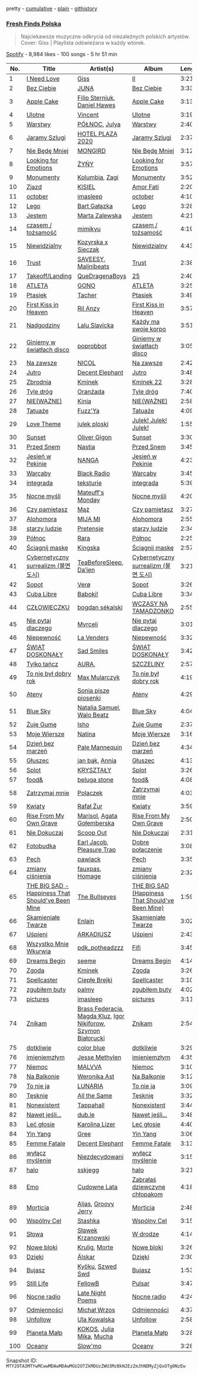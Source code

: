 pretty - [cumulative](/playlists/cumulative/37i9dQZF1DWTI0B69TStH2.md) - [plain](/playlists/plain/37i9dQZF1DWTI0B69TStH2) - [githistory](https://github.githistory.xyz/mackorone/spotify-playlist-archive/blob/main/playlists/plain/37i9dQZF1DWTI0B69TStH2)

### [Fresh Finds Polska](https://open.spotify.com/playlist/37i9dQZF1DWTI0B69TStH2)

> Najciekawsze muzyczne odkrycia od niezależnych polskich artystów\. Cover: Giss \| Playlista odświeżana w każdy wtorek.

[Spotify](https://open.spotify.com/user/spotify) - 8,984 likes - 100 songs - 5 hr 51 min

| No. | Title | Artist(s) | Album | Length |
|---|---|---|---|---|
| 1 | [I Need Love](https://open.spotify.com/track/3wwNfzLa3UPUc5dGARSaxZ) | [Giss](https://open.spotify.com/artist/52ioMEJSwM5Aix7sljlTes) | [II](https://open.spotify.com/album/2uIkIuAxk9Tb5ivfc6KxhD) | 3:21 |
| 2 | [Bez Ciebie](https://open.spotify.com/track/06IFBvVB7bs7CEcG8i9s6D) | [JUNA](https://open.spotify.com/artist/7jxUfBNw2OkMkLjum1SZaj) | [Bez Ciebie](https://open.spotify.com/album/41vrywlKUsakGlDy0xLink) | 3:33 |
| 3 | [Apple Cake](https://open.spotify.com/track/3ngJEdR8mdQicBQn3PnSsS) | [Filip Sterniuk](https://open.spotify.com/artist/1UIsVRTEON2C0CmFKGnmOw), [Daniel Hawes](https://open.spotify.com/artist/5VGSBJHxdNEpZcI8Kx09HH) | [Apple Cake](https://open.spotify.com/album/4cXLQRQn0cOr7OQZMjvd7V) | 3:13 |
| 4 | [Ulotne](https://open.spotify.com/track/14zzNpBuphBGWhFhtXU61z) | [Vincent](https://open.spotify.com/artist/43dVSEV7mQfhBINR9Lx6f0) | [Ulotne](https://open.spotify.com/album/6yEhdQalThR4ZEMY9f7Xr5) | 3:19 |
| 5 | [Warstwy](https://open.spotify.com/track/36II4iIC80uXF6W7huZ1dl) | [PÓŁNOC](https://open.spotify.com/artist/2PioMk3sDgMrsYdqwKYspw), [Julya](https://open.spotify.com/artist/3HLw79MyKKNt74t4hn3XgT) | [Warstwy](https://open.spotify.com/album/7xISu196cpBwzsbLjbWiaj) | 2:40 |
| 6 | [Jaramy Szlugi](https://open.spotify.com/track/7vG3nB3TB5iYbW7qXlqqWk) | [HOTEL PLAZA 2020](https://open.spotify.com/artist/5SsccnYktjz7n9yph5dRQE) | [Jaramy Szlugi](https://open.spotify.com/album/1YZrS5MS9HbRra6rXLzzhe) | 2:37 |
| 7 | [Nie Będę Mniej](https://open.spotify.com/track/4zTihd1XAdEVZUyYmHRIdo) | [MONGIRD](https://open.spotify.com/artist/41sW1tNUQ6QgKOonv2sIez) | [Nie Będę Mniej](https://open.spotify.com/album/0WrpVewMRTcwHZhl2tpRSS) | 3:12 |
| 8 | [Looking for Emotions](https://open.spotify.com/track/5nW8anquauoxaZP9kB8j7S) | [ŻYŃY](https://open.spotify.com/artist/54zBQHvlW5wxOAhWVPVMlY) | [Looking for Emotions](https://open.spotify.com/album/2XUmkpRtvlK8LdRdQ6gCSu) | 3:57 |
| 9 | [Monumenty](https://open.spotify.com/track/0je1Fe0N8a8NRyGFN8OsFi) | [Kolumbia](https://open.spotify.com/artist/2pErY8PZ1DoourougRvWWy), [Zagi](https://open.spotify.com/artist/2fLOBc2u4ihUBpfqumia4k) | [Monumenty](https://open.spotify.com/album/4OgfsVnWDLuIf6gVoY0w8K) | 3:52 |
| 10 | [Zjazd](https://open.spotify.com/track/20Bhr8wwT5a2Dffx7oQuJx) | [KISIEL](https://open.spotify.com/artist/3hT37N8oE0wczomoUrNqAT) | [Amor Fati](https://open.spotify.com/album/7mHJW0lSdajp6uIThCLnEA) | 2:20 |
| 11 | [october](https://open.spotify.com/track/3j2EWMU2rDzP2dqpQSTZ5z) | [imasleep](https://open.spotify.com/artist/1hAUIs8Rpq6kpNHqlwJW4i) | [october](https://open.spotify.com/album/5AIQ7BRxjv1J0hzp5pczYY) | 4:10 |
| 12 | [Lego](https://open.spotify.com/track/6y9K8fQ7XWmUv7X1u2MJ3K) | [Bart Gałązka](https://open.spotify.com/artist/1Uem85RHws6LkjjfsX285A) | [Lego](https://open.spotify.com/album/7slanFuO6ea0AOLr0R5O8K) | 3:28 |
| 13 | [Jestem](https://open.spotify.com/track/2gRUEzaoBRBuzYATydXNFF) | [Marta Zalewska](https://open.spotify.com/artist/3EEWtBUzHJePfpex8kQYHY) | [Jestem](https://open.spotify.com/album/3Hzk8GVDdb0b4c3iOj2vAY) | 4:21 |
| 14 | [czasem / tożsamość](https://open.spotify.com/track/2IpVHqPFlaVzQ4jQzZkPCF) | [mimikyu](https://open.spotify.com/artist/13oSIaWO38a4nof0RhZEh4) | [czasem / tożsamość](https://open.spotify.com/album/5OiVefDfsIDeLgo1YIzBf5) | 4:19 |
| 15 | [Niewidzialny](https://open.spotify.com/track/3JP8NesfEleuP2B8Te5at3) | [Kozyrska x Sieczak](https://open.spotify.com/artist/0mKcygi44QQWOPXKUVJGD3) | [Niewidzialny](https://open.spotify.com/album/3FV3x0sHmJKSXBH2Rv2Xl0) | 4:43 |
| 16 | [Trust](https://open.spotify.com/track/74zkAfKHajgKh6erchnJXg) | [SAVEESY](https://open.spotify.com/artist/4qpqzYYmj2uHhlaJ6J1ZlF), [Malinibeats](https://open.spotify.com/artist/38nmtIXnG14V0zLOeS5w9P) | [Trust](https://open.spotify.com/album/6cKVnidZta2L9QQFVEML0e) | 2:38 |
| 17 | [Takeoff/Landing](https://open.spotify.com/track/7HxfwrOpHgmXtQPh2w5GKB) | [QueDragenaBoys](https://open.spotify.com/artist/1yNLBmTGfM1fXSKdZbpBRK) | [25](https://open.spotify.com/album/2nvfOxbLvyvGkWoFZvdtws) | 2:40 |
| 18 | [ATLETA](https://open.spotify.com/track/2NzfQSpSZygfe93WQuENHX) | [GONO](https://open.spotify.com/artist/1ZFgCfuGcbKIYsXIDt6ivC) | [ATLETA](https://open.spotify.com/album/34THoCkClhIwb9cgGvpukP) | 3:25 |
| 19 | [Ptasiek](https://open.spotify.com/track/21qr93UjHVBxNRMp0kNCur) | [Tacher](https://open.spotify.com/artist/7xWCIAn5tIZvpQS7hrGfqJ) | [Ptasiek](https://open.spotify.com/album/1JqmHY30o8upJjSypIi6gs) | 3:49 |
| 20 | [First Kiss in Heaven](https://open.spotify.com/track/2pipHEMxsAS07ILtx4W4ub) | [Ril Anzy](https://open.spotify.com/artist/24HbXNDEbjodcYVjgd2SpU) | [First Kiss in Heaven](https://open.spotify.com/album/59lWSAjqQ86lsi0KOWK3AO) | 3:57 |
| 21 | [Nadgodziny](https://open.spotify.com/track/3FvfdNoIRQYBYj2h0gUbKC) | [Lalu Slavicka](https://open.spotify.com/artist/7MO2PbLSyUD1CTKQYBUrYx) | [Każdy ma swoje korpo](https://open.spotify.com/album/6BieqleV64hNTp3xywyozR) | 3:51 |
| 22 | [Giniemy w światłach disco](https://open.spotify.com/track/6gMHx9DydXVtw9nudO4oAc) | [poprobbot](https://open.spotify.com/artist/4CiedisUUzJnxgHzrBe1ES) | [Giniemy w światłach disco](https://open.spotify.com/album/1hkdMDqI0cmEpCjxRUMMpt) | 3:05 |
| 23 | [Na zawsze](https://open.spotify.com/track/1FaOcqot397D0v7Fix8kSh) | [NICOL](https://open.spotify.com/artist/21T4JIxAwN0MhowdkrNa63) | [Na zawsze](https://open.spotify.com/album/5zBZNlNNEBrxxnPFkNLonA) | 2:42 |
| 24 | [Jutro](https://open.spotify.com/track/2cMkLawcAc7hQvPBuhf3ao) | [Decent Elephant](https://open.spotify.com/artist/42pE4wsWlji6ljEsOXjsBb) | [Jutro](https://open.spotify.com/album/4p4xjZTO0b4X66adZHue5t) | 3:48 |
| 25 | [Zbrodnia](https://open.spotify.com/track/5NqFLG2yL2DPeF83dBJBwm) | [Kminek](https://open.spotify.com/artist/68HUpiuU3Ni0AMP0DuxMG3) | [Kminek 22](https://open.spotify.com/album/4r1qvncQe4KrcWMLpL0now) | 3:28 |
| 26 | [Tyle dróg](https://open.spotify.com/track/6vIgy50WiPeYhLQYoZik4J) | [Oranżada](https://open.spotify.com/artist/5RUW8H27BM3JlEEx29gzzk) | [Tyle dróg](https://open.spotify.com/album/1GfmWorDTi9wKTAcqkvK8F) | 7:40 |
| 27 | [NIE\(WAŻNE\)](https://open.spotify.com/track/6vdPyW83W7jgSDlPH3gkOj) | [Kinia](https://open.spotify.com/artist/34v22ucmRQVAp1mciSsATM) | [NIE\(WAŻNE\)](https://open.spotify.com/album/1D2DcStxura00laY0BgOJl) | 2:58 |
| 28 | [Tatuaże](https://open.spotify.com/track/0ZmmcITrxG7ArGOl8v1gLu) | [Fuzz'Ya](https://open.spotify.com/artist/6JoYuiIQOXlD20IipAK7jU) | [Tatuaże](https://open.spotify.com/album/44DNpTrnZh6CZb7YEGlEws) | 4:09 |
| 29 | [Love Theme](https://open.spotify.com/track/3RjCY11fD4UmQ35g4wA8ei) | [julek ploski](https://open.spotify.com/artist/33LaRQzDVWBWqEYXtSqcb3) | [Julek! Julek! Julek!](https://open.spotify.com/album/3P8mUVdGiD8FfvmmopQY7K) | 1:55 |
| 30 | [Sunset](https://open.spotify.com/track/1Vdq3QZ3mMu1ky2rPsqimR) | [Oliver Gigon](https://open.spotify.com/artist/2FlyaCEJbYuZumkoDuFs0M) | [Sunset](https://open.spotify.com/album/3UTOH20iEtqzL1nBPzoxky) | 3:30 |
| 31 | [Przed Snem](https://open.spotify.com/track/5VBfRUTCPypkT89xI2i470) | [Nastia](https://open.spotify.com/artist/6oIfNczfkOoCFHWIdRZO88) | [Przed Snem](https://open.spotify.com/album/4YL413c3Y4TvJGFM4wmG3b) | 3:45 |
| 32 | [Jesień w Pekinie](https://open.spotify.com/track/40y4IAdbI1iKfSiTFS1PZ4) | [NANGA](https://open.spotify.com/artist/3wBGonHcTaPDylffjRWwGR) | [Jesień w Pekinie](https://open.spotify.com/album/5DXsILG4Q65aqOb6GKpuIf) | 4:23 |
| 33 | [Warcaby](https://open.spotify.com/track/09JNnuzWSCh7Lfzy2x28It) | [Black Radio](https://open.spotify.com/artist/6yFzr6tJ20oC1CTt0MLgmw) | [Warcaby](https://open.spotify.com/album/4HKWTq5KS6N0mMMNWjUks5) | 3:45 |
| 34 | [integrada](https://open.spotify.com/track/3jv6TD2pEKT4FMLJWatD9R) | [teksturie](https://open.spotify.com/artist/28M2yLrJWQlQvXgpIAj6TH) | [integrada](https://open.spotify.com/album/6xd4aTn4zvE5KkVDh93oYf) | 5:39 |
| 35 | [Nocne myśli](https://open.spotify.com/track/6AscQcVoyxPlmVvojRyVne) | [Mateuff's Monday](https://open.spotify.com/artist/6uiVpp8RgrRzOiM2qa5R7O) | [Nocne myśli](https://open.spotify.com/album/7KNf1Q99aKJhjVDo5eF3WL) | 4:20 |
| 36 | [Czy pamiętasz](https://open.spotify.com/track/76iAORaptZsgojp5ld2vT1) | [Mąż](https://open.spotify.com/artist/4tZlhoYh720RiO2stTlwU8) | [Czy pamiętasz](https://open.spotify.com/album/5z9f6WoMoirCzmlx5zG1lv) | 3:27 |
| 37 | [Alohomora](https://open.spotify.com/track/7flxhfhJ8Va1xgvmKgx3Xf) | [MIJA MI](https://open.spotify.com/artist/04WYT3P4yQ8aC9Hbz9sCKx) | [Alohomora](https://open.spotify.com/album/6kaD9pbOP2um6gXBOK3fWK) | 2:55 |
| 38 | [starzy ludzie](https://open.spotify.com/track/567Oxf9pBHKJyAJ4NwssNa) | [Pretensje](https://open.spotify.com/artist/4ERcPXKRGC38uXupJTfWGC) | [starzy ludzie](https://open.spotify.com/album/1l3maLZkAJdQvdYQZ4MQis) | 2:34 |
| 39 | [Północ](https://open.spotify.com/track/1thNDPy0PwHF0BFitOvmnK) | [Rara](https://open.spotify.com/artist/5UUDu0ozFtugflAK4cdUZz) | [Północ](https://open.spotify.com/album/2GUWCA5Om3NK1vEecFlJ4R) | 2:25 |
| 40 | [Ściągnij maskę](https://open.spotify.com/track/3UV2LdRCO3JQxC9nUfIXbk) | [Kingska](https://open.spotify.com/artist/4ljnkCys9QaDstkxb54Z8N) | [Ściągnij maskę](https://open.spotify.com/album/0ZvqzRxrvzs1CToFQEyALv) | 2:57 |
| 41 | [Cybernetyczny surrealizm \(불면 도시\)](https://open.spotify.com/track/1XhJ7wYatPVV4zrVeGhCU1) | [TeaBeforeSleep](https://open.spotify.com/artist/0rC6v89QVDPgwxTCQRnyHC), [Da’ien](https://open.spotify.com/artist/6O48fgEgw1uebxjpl85WCR) | [Cybernetyczny surrealizm \(불면 도시\)](https://open.spotify.com/album/7i8Irup6npZ8YbenucwXnh) | 3:21 |
| 42 | [Sopot](https://open.spotify.com/track/58MO5sseNQ4X1w158Hh7Ee) | [Verø](https://open.spotify.com/artist/21l5dPsWjMdkH41eZSyFjz) | [Sopot](https://open.spotify.com/album/1QcNbIQ7lxQMXk54OSYhei) | 3:26 |
| 43 | [Cuba Libre](https://open.spotify.com/track/5oZNfqzjJafMtEUc9i6plF) | [Baboki!](https://open.spotify.com/artist/6Q1Aw8DGwI0LnAOgS44Szp) | [Cuba Libre](https://open.spotify.com/album/4sA84ZRsol9Ual6M2ypTte) | 3:34 |
| 44 | [CZŁOWIECZKU](https://open.spotify.com/track/1tgNlBgMrnmU079DJ2XOqg) | [bogdan sėkalski](https://open.spotify.com/artist/4FLAQtm0eyg3skafatcf6c) | [WCZASY NA TAMADZONKO](https://open.spotify.com/album/6NJiEXL0yti4o0BxqOhzHy) | 2:55 |
| 45 | [Nie pytaj dlaczego](https://open.spotify.com/track/3B4BUteRpz4OX2LrOeGtEf) | [Mvrceli](https://open.spotify.com/artist/5dxrDTaydQ27UNlX3ArWwV) | [Nie pytaj dlaczego](https://open.spotify.com/album/2wTG5j4FvQ5UVCJfI9MWV6) | 3:01 |
| 46 | [Niepewność](https://open.spotify.com/track/6DupLWfFSYOtNYNHOahxmP) | [La Venders](https://open.spotify.com/artist/3t8kDrna1C3KDr8PleDQqy) | [Niepewność](https://open.spotify.com/album/7K0tUnT3co7uH6Z5lao9Zz) | 3:32 |
| 47 | [ŚWIAT DOSKONAŁY](https://open.spotify.com/track/2scpTDFUOzJCq6j5Cy9OFc) | [Sad Smiles](https://open.spotify.com/artist/5LISNIIF2dVg8fxzZImkzo) | [ŚWIAT DOSKONAŁY](https://open.spotify.com/album/74gwmh1ddK8dijCkHxKyAg) | 3:42 |
| 48 | [Tylko tańcz](https://open.spotify.com/track/5qKphg93clLTjH1IDGFKSz) | [AURA.](https://open.spotify.com/artist/2Nj3SHDJmmNyY0xVOFm0tE) | [SZCZELINY](https://open.spotify.com/album/7xNnGIaJMYWPkPbp94mJib) | 2:57 |
| 49 | [To nie był dobry rok](https://open.spotify.com/track/4F26eE4TS6vglnGhouN7yN) | [Max Mularczyk](https://open.spotify.com/artist/5HM40A76bCS4BBATdTVvJX) | [To nie był dobry rok](https://open.spotify.com/album/2jNE6AAK1T6RoqGjQUTljQ) | 4:19 |
| 50 | [Ateny](https://open.spotify.com/track/2n3uxWZPkjz0BIJ3MeJCpq) | [Sonia pisze piosenki](https://open.spotify.com/artist/6y1MB6WVNOQWn5WczkpxA6) | [Ateny](https://open.spotify.com/album/1tyuDm90ClVVG88o8jPm2z) | 4:29 |
| 51 | [Blue Sky](https://open.spotify.com/track/20FWUkLNOdmARqd2tbFqlo) | [Natalia Samuel](https://open.spotify.com/artist/7sttpnxwghVxIaD3OsOSQr), [Walo Beatz](https://open.spotify.com/artist/2vzvaFv1GgojxGjV41SwjD) | [Blue Sky](https://open.spotify.com/album/41AjPDPSDzPdr7Rro1Wx1W) | 4:04 |
| 52 | [Żuję Gumę](https://open.spotify.com/track/1djenfZFrmcsfw22BF1KsV) | [Isho](https://open.spotify.com/artist/6hOtASpOrEI7tOZMx3PvGu) | [Żuję Gumę](https://open.spotify.com/album/1KwZiYHHD7KBW5R35FFLya) | 2:37 |
| 53 | [Moje Wiersze](https://open.spotify.com/track/3HTGnytfZqONL44eQhAWTu) | [Natina](https://open.spotify.com/artist/06hXmcqapLjcKUwLhQBXOt) | [Moje Wiersze](https://open.spotify.com/album/5fp4nethbdoK7sD23ECqzn) | 3:16 |
| 54 | [Dzień bez marzeń](https://open.spotify.com/track/6dwzMsqt5jpgCEd2dP7yys) | [Pale Mannequin](https://open.spotify.com/artist/0pVNHI6DORQKYn8AK5PIdx) | [Dzień bez marzeń](https://open.spotify.com/album/0AcbcxrHPACaPvgMpk2I7N) | 4:34 |
| 55 | [Głuszec](https://open.spotify.com/track/6P8jBPBss0U9HF2umWArOu) | [jan bąk](https://open.spotify.com/artist/57T9SrFGfjHo6NY7ISoBIr), [Annia](https://open.spotify.com/artist/2n5pRCvF7EdJuPDgeXjvPv) | [Głuszec](https://open.spotify.com/album/04FF6m64ad80nkto0yV1to) | 4:13 |
| 56 | [Splot](https://open.spotify.com/track/4c75XrGoVOHqs0qbkhBFe6) | [KRYSZTAŁY](https://open.spotify.com/artist/4VqmMCNHEyJjJODxwimnbn) | [Splot](https://open.spotify.com/album/5k6cNcb9z9Iy6WLJILvliU) | 3:26 |
| 57 | [food&](https://open.spotify.com/track/0wNFl5q5DEjJ9DqG8kIhiA) | [beluga stone](https://open.spotify.com/artist/2JBcOHLQSP5PWHZilq3oOt) | [food&](https://open.spotify.com/album/2yjJRMZGmGRx7Grlr1M2Rm) | 4:08 |
| 58 | [Zatrzymaj mnie](https://open.spotify.com/track/0t8nUzRW73wtsxinTE2qQE) | [Polaczek](https://open.spotify.com/artist/5FT8SaOcsiHKCXLqryvTuI) | [Zatrzymaj mnie](https://open.spotify.com/album/27io3nZPr2X4S1SrH9dYX9) | 4:03 |
| 59 | [Kwiaty](https://open.spotify.com/track/20mmR1ERgOgLmakTSJx56a) | [Rafał Żur](https://open.spotify.com/artist/45LZ4HkLvoFSSWfDlPDCgT) | [Kwiaty](https://open.spotify.com/album/3hn666xQjDRycX5wFbw3VE) | 3:59 |
| 60 | [Rise From My Own Grave](https://open.spotify.com/track/2JgfglAk9RH9iKgNy5RZss) | [Marisol](https://open.spotify.com/artist/5oBe3ZLAxyhcl6w05EnZfF), [Agata Gołemberska](https://open.spotify.com/artist/0THfPyD0S6A8fSNqg8ccwk) | [Rise From My Own Grave](https://open.spotify.com/album/7ka1okOVyMaAJCHTWerb7a) | 2:50 |
| 61 | [Nie Dokuczaj](https://open.spotify.com/track/1K10zGgrYL5RtyvI3DIys1) | [Scoop Out](https://open.spotify.com/artist/4YGqJ4VDY2lqJQhDVU4Hg4) | [Nie Dokuczaj](https://open.spotify.com/album/5upypJfgNopCUqvzolwytL) | 2:31 |
| 62 | [Fotobudka](https://open.spotify.com/track/5zLecNidmQ4yg9xVdbFWN6) | [Earl Jacob](https://open.spotify.com/artist/2oKimRsGWprfEtpUWAcK0v), [Pleasure Trap](https://open.spotify.com/artist/5ThTBJWhxvQmcEukmrL3nR) | [Dobre połączenie](https://open.spotify.com/album/1pGCmIP4n6KLzaslGZhXvG) | 3:08 |
| 63 | [Pech](https://open.spotify.com/track/0jtUmYFcAdtNGYDISfzM0t) | [pawlack](https://open.spotify.com/artist/4haIEVW7UmdASyascyUk3t) | [Pech](https://open.spotify.com/album/2K1UWwRPqtz2tnACV621Y3) | 3:35 |
| 64 | [zmiany ciśnienia](https://open.spotify.com/track/6CfqDnJfGu8XTx9RRmj7fR) | [fauxpas](https://open.spotify.com/artist/2B1bZXFPRMlVT7fiOwLlAc), [Homage](https://open.spotify.com/artist/0Nax9ohdb2ezDUpPmT3iMz) | [zmiany ciśnienia](https://open.spotify.com/album/6KbhclEK9atXCV9Thr5EL8) | 2:32 |
| 65 | [THE BIG SAD \- Happiness That Should've Been Mine](https://open.spotify.com/track/268mrKYGMIRyOHhzKTzt7c) | [The Bullseyes](https://open.spotify.com/artist/4VrvRbGxs71Cs797ThTy6f) | [THE BIG SAD \(Happiness That Should've Been Mine\)](https://open.spotify.com/album/6z1uxGiysD2p8cIQTYqkPC) | 1:59 |
| 66 | [Skamieniałe Twarze](https://open.spotify.com/track/1K4U23dIjx3p7DaNa8d0VW) | [Enlain](https://open.spotify.com/artist/1EnYhmBO20ixNdKQM84LzW) | [Skamieniałe Twarze](https://open.spotify.com/album/6l0gdpPLa5HZgBOgR3Hb2X) | 3:02 |
| 67 | [Uśpieni](https://open.spotify.com/track/4tq4XmgMqrWc6uK7lwmGUK) | [ARKADIUSZ](https://open.spotify.com/artist/6c4ks4YTQfYc0J3vHsl7kK) | [Uśpieni](https://open.spotify.com/album/4PNqGemLMaDfALGeuKY7YP) | 2:43 |
| 68 | [Wszystko Mnie Wkurwia](https://open.spotify.com/track/0SxVyUEc5ShrrAzTDBx5i9) | [pdk\_potheadzzz](https://open.spotify.com/artist/7Ehsc7HHCsUU0WimwkNMjJ) | [Fifi](https://open.spotify.com/album/64HYofbBrqhMsTLhH64hBh) | 3:45 |
| 69 | [Dreams Begin](https://open.spotify.com/track/3i496thhsaZ9rkeXQfZcn5) | [seeme](https://open.spotify.com/artist/3A8UssjsCCvAI7bpQkd1VR) | [Dreams Begin](https://open.spotify.com/album/0vyyadS7oezoNzsqf0tmgl) | 4:14 |
| 70 | [Zgoda](https://open.spotify.com/track/0ykXTJI6ZXcvrxCGOyHoWS) | [Kminek](https://open.spotify.com/artist/68HUpiuU3Ni0AMP0DuxMG3) | [Zgoda](https://open.spotify.com/album/6fEqkgVtc89KvQdegm9tlr) | 3:26 |
| 71 | [Spellcaster](https://open.spotify.com/track/2VbF79JV0Fkr8blVwof3Tz) | [Ciepłe Brejki](https://open.spotify.com/artist/5mminOBApFtiFnAJBHuguy) | [Spellcaster](https://open.spotify.com/album/2mdKVn2DQYZ5rnO7qA7VC1) | 3:10 |
| 72 | [zgubiłem buty](https://open.spotify.com/track/12lPDHMcNMfybddKU6tUml) | [palmy](https://open.spotify.com/artist/4iRrFnGjqSfKo6b8c8oh0P) | [zgubiłem buty](https://open.spotify.com/album/6YdtDj0i5pz8xpcJE5gV28) | 4:02 |
| 73 | [pictures](https://open.spotify.com/track/6YhLeRcdcjZpr1IAObs42S) | [imasleep](https://open.spotify.com/artist/1hAUIs8Rpq6kpNHqlwJW4i) | [pictures](https://open.spotify.com/album/03uOTdsfSlATsmucDGRvF2) | 3:11 |
| 74 | [Znikam](https://open.spotify.com/track/0peqv95MALV2cfDTz2GwYp) | [Brass Federacja](https://open.spotify.com/artist/0wXF2aKtDRH1IxDMQUrYq8), [Magda Kluz](https://open.spotify.com/artist/0yKPpbp3T6JTB9ApDMv9SZ), [Igor Nikiforow](https://open.spotify.com/artist/1PI1ln5hK2KgpzKYMrgesq), [Szymon Białorucki](https://open.spotify.com/artist/6wdadn30TOeuMiFIMvUmR6) | [Znikam](https://open.spotify.com/album/7c0KMLEkM7CDkBBb4k2UVp) | 2:54 |
| 75 | [dotkliwie](https://open.spotify.com/track/1A3w1zMi7ITczkcIUbxPq8) | [color blue](https://open.spotify.com/artist/4xnkAP7SRXVpNik1sc9Amd) | [dotkliwie](https://open.spotify.com/album/44mSj99IKdljmsFPXGhWUN) | 3:29 |
| 76 | [imieniemzłym](https://open.spotify.com/track/0WlsdGNvlShTQ6TFlkgzl0) | [Jesse Methylen](https://open.spotify.com/artist/6mSlFp2s7LTcxGt8RjGjQw) | [imieniemzłym](https://open.spotify.com/album/3v3Y8uqFIPe58UJFyYLzP8) | 4:35 |
| 77 | [Niemoc](https://open.spotify.com/track/35KGgyPIJgJXSZbhbJCIWQ) | [MALVVA](https://open.spotify.com/artist/6Xt3O6pF0oGUs0xbiggGqQ) | [Niemoc](https://open.spotify.com/album/11JbLUVKgdkDLxTp8c8JlN) | 3:10 |
| 78 | [Na Balkonie](https://open.spotify.com/track/4bJVELy3riShARTXIWhJKr) | [Weronika Ast](https://open.spotify.com/artist/6mglcwUn9giyGuGqJd5f2e) | [Na Balkonie](https://open.spotify.com/album/7IG4wZbK1Qo9SqCU4v1aql) | 3:12 |
| 79 | [To nie ja](https://open.spotify.com/track/5DwqIxkfmHFSEN1PYpxiWe) | [LUNARIA](https://open.spotify.com/artist/1XsO4JN3QWw3kliCrrKXaP) | [To nie ja](https://open.spotify.com/album/4JnvdHKlGNQBfG3WlcKnNz) | 3:09 |
| 80 | [Tęsknię](https://open.spotify.com/track/2e3ZaqCAuKjw7RvJNVFTuv) | [All the Same](https://open.spotify.com/artist/0fkY3oim8jlClHkRHkXWVa) | [Tęsknię](https://open.spotify.com/album/0B6LZiaBcwK3MdWYoigJUX) | 3:32 |
| 81 | [Nonexistent](https://open.spotify.com/track/1GRmVddppX4bjnReG9um8b) | [Tappahall](https://open.spotify.com/artist/3Ghzgg4CEzt9wNdNfKcndW) | [Nonexistent](https://open.spotify.com/album/5aSbykZgfxUhDJMJIuxjfT) | 3:44 |
| 82 | [Nawet jeśli...](https://open.spotify.com/track/18sI9zhyLSZpuST0oGcx1s) | [dub.le](https://open.spotify.com/artist/7zDIshXKU7EYjRjACccUSe) | [Nawet jeśli...](https://open.spotify.com/album/5iai6kOrRCLfS88x9qYWop) | 3:48 |
| 83 | [Leć głosie](https://open.spotify.com/track/5OIxWypVjcHxlqSdhZgFGT) | [Karolina Lizer](https://open.spotify.com/artist/1uEER2nSLy5yQqHxi60Xky) | [Leć głosie](https://open.spotify.com/album/4wtsJr5nitGNhCk7coEeZu) | 4:40 |
| 84 | [Yin Yang](https://open.spotify.com/track/73zi8qpjQd5EEGK8xgQbCG) | [Gree](https://open.spotify.com/artist/4EncTzF0jeAysdTGFpXSCN) | [Yin Yang](https://open.spotify.com/album/0Xo5eI0HJuMeol3SZ4Uepm) | 3:06 |
| 85 | [Femme Fatale](https://open.spotify.com/track/2beCGrnGt4U5n8ACxRWXC1) | [Decent Elephant](https://open.spotify.com/artist/42pE4wsWlji6ljEsOXjsBb) | [Femme Fatale](https://open.spotify.com/album/7ENk5iGZGTJfQAKK4TVyH6) | 3:13 |
| 86 | [wyłącz myślenie](https://open.spotify.com/track/7wfXY0BzsBWXcc5LVJim4H) | [Niezdecydowani](https://open.spotify.com/artist/368CM1oJRgXYf4DGaIogDD) | [wyłącz myślenie](https://open.spotify.com/album/6dLULBpPUZ134j6mwTIe8n) | 3:15 |
| 87 | [halo](https://open.spotify.com/track/6Ff5CWTmAU8clZ8Gb7Gjxy) | [sskjegg](https://open.spotify.com/artist/7ClYCCz8XkRMnJDxLcEqoB) | [halo](https://open.spotify.com/album/7n7PCzrbo2fB6u79V0Yyfd) | 3:21 |
| 88 | [Emo](https://open.spotify.com/track/3HznnjTETSeA6zqQ9zJ7br) | [Cudowne Lata](https://open.spotify.com/artist/0e3JhHef9mrLSetLvdbJxf) | [Zabrałaś dziewczynę chłopakom](https://open.spotify.com/album/48UZ39gywPgIMeJlSz2K6G) | 4:18 |
| 89 | [Morticia](https://open.spotify.com/track/4gVzET4Py4hZDaLoaKvPbm) | [Aljas](https://open.spotify.com/artist/6Vkhs9MXgzLQ88k1rMay1a), [Groovy Jerry](https://open.spotify.com/artist/32w7o4zN8Y1pwpTrnNNK25) | [Morticia](https://open.spotify.com/album/3IgcsJfQiHvr0yBQ7N0e1D) | 2:48 |
| 90 | [Wspólny Cel](https://open.spotify.com/track/6bCEi3Nb7BULr55swUkajn) | [Stashka](https://open.spotify.com/artist/35hjoqsmmrZ2sdvDnYLf2s) | [Wspólny Cel](https://open.spotify.com/album/5IESKJPDrO4glAWfe4VifY) | 3:15 |
| 91 | [Słowa](https://open.spotify.com/track/6Eld34jmeMHj9lVPUXNcFp) | [Sławek Krzanowski](https://open.spotify.com/artist/2kCNiaN1wESs98T5wF6Rr8) | [W drodze](https://open.spotify.com/album/6IlBPThjMoeuPppQUj6uXr) | 4:14 |
| 92 | [Nowe bloki](https://open.spotify.com/track/3dlbfVLrY8HScU9ZRtluj5) | [Krulig](https://open.spotify.com/artist/4ttOtDZnhK1EA0pjXzdmnX), [Morte](https://open.spotify.com/artist/4vwKrvdtuC00YT3Ta55gPY) | [Nowe bloki](https://open.spotify.com/album/6ov65qI3a6Nd4q7miBAbi7) | 3:26 |
| 93 | [Dzięki](https://open.spotify.com/track/0MGYYHzoZwSqLUj7M2hapb) | [Älskar](https://open.spotify.com/artist/3IowoyLkVgVaXx2pF8KQeP) | [Dzięki](https://open.spotify.com/album/7vWgrRG6lQswTC58HgBHql) | 2:30 |
| 94 | [Bujasz](https://open.spotify.com/track/2SULGYLFtaeM55vr52nu8i) | [Kyöku](https://open.spotify.com/artist/5NfNtIDD7hUBI7FFt6G96U), [Szwed Swd](https://open.spotify.com/artist/6DFpXEOsxD5MHDnglPQlk9) | [Bujasz](https://open.spotify.com/album/2QaN94IIRklyw5KFbqylUi) | 1:53 |
| 95 | [Still Life](https://open.spotify.com/track/4eT37l18gQzl71JNNMog8H) | [FellowB](https://open.spotify.com/artist/3g3mz0DJcfP6qcowOBnvch) | [Pulsar](https://open.spotify.com/album/1otwk2dFj7PcWzTrW9Kfzg) | 3:47 |
| 96 | [Nocne radio](https://open.spotify.com/track/3OAc1xI3xQFMhh9GNv8Y6t) | [Late Night Poems](https://open.spotify.com/artist/1ZTAagUkKJsARp7sgRZ645) | [Nocne radio](https://open.spotify.com/album/612nno7zMNapoiujMjCkEr) | 4:24 |
| 97 | [Odmienności](https://open.spotify.com/track/3SL81V85oMKCRZX0TqBPh8) | [Michał Wrzos](https://open.spotify.com/artist/4mxTm66QsRgChITSPcGvkI) | [Odmienności](https://open.spotify.com/album/5Bo0e8BYo46Ti4CTj4zCqz) | 4:37 |
| 98 | [Unfollow](https://open.spotify.com/track/10G3uITnOFD0XPBm27rlNx) | [Ula Kowalska](https://open.spotify.com/artist/123wQ583hZkCUjHCfTf8Em) | [Unfollow](https://open.spotify.com/album/30mW5URbzsr7iEItNdPVIu) | 2:58 |
| 99 | [Planeta Małp](https://open.spotify.com/track/2CoNakS1Tw0fNvaYcnmZYn) | [KOKOS](https://open.spotify.com/artist/40DiD6lFgAHfEJuH2vkMyR), [Julia Mika](https://open.spotify.com/artist/51LB3MfQvjuroeIIIzclWu), [Mucha](https://open.spotify.com/artist/2TcesdbOOnmLc7xh8BMbgF) | [Planeta Małp](https://open.spotify.com/album/0EGB0CdmyCr5GdLYhh8omB) | 3:28 |
| 100 | [Oceany](https://open.spotify.com/track/6Adu60lbiamXj8N28W02Td) | [Slow'mo](https://open.spotify.com/artist/2kgq2Lb5ph4c2yBkeOM1Dq) | [Oceany](https://open.spotify.com/album/3Ajir7XoHFNj5ElcYi8SHI) | 3:28 |

Snapshot ID: `MTY2OTA3MTYwMCwwMDAwMDAwMGU2OTZkMDUzZWU3MzBkN2EzZmJhNDMyZjQxOTg0NzEw`
